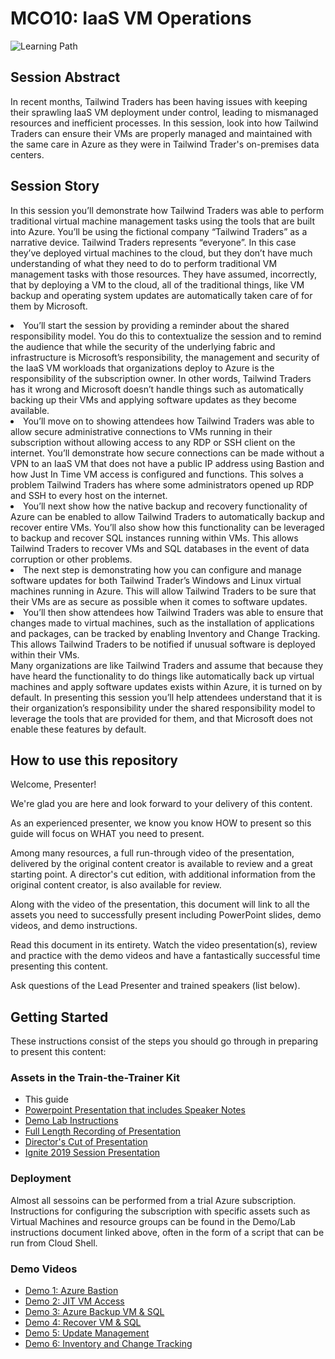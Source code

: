 # MCO10: IaaS VM Operations

![Learning Path](https://img.shields.io/badge/Learning%20Path-MCO-fe5e00?logo=microsoft) 

## Session Abstract

In recent months, Tailwind Traders has been having issues with keeping their sprawling IaaS VM deployment under control, leading to mismanaged resources and inefficient processes. In this session, look into how Tailwind Traders can ensure their VMs are properly managed and maintained with the same care in Azure as they were in Tailwind Trader's on-premises data centers.

## Session Story

In this session you’ll demonstrate how Tailwind Traders was able to perform traditional virtual machine management tasks using the tools that are built into Azure. You’ll be using the fictional company “Tailwind Traders” as a narrative device. Tailwind Traders represents “everyone”. In this case they’ve deployed virtual machines to the cloud, but they don’t have much understanding of what they need to do to perform traditional VM management tasks with those resources. They have assumed, incorrectly, that by deploying a VM to the cloud, all of the traditional things, like VM backup and operating system updates are automatically taken care of for them by Microsoft.
<li>You’ll start the session by providing a reminder about the shared responsibility model. You do this to contextualize the session and to remind the audience that while the security of the underlying fabric and infrastructure is Microsoft’s responsibility, the management and security of the IaaS VM workloads that organizations deploy to Azure is the responsibility of the subscription owner. In other words, Tailwind Traders has it wrong and Microsoft doesn’t handle things such as automatically backing up their VMs and applying software updates as they become available.</li>
<li>You’ll move on to showing attendees how Tailwind Traders was able to allow secure administrative connections to VMs running in their subscription without allowing access to any RDP or SSH client on the internet. You’ll demonstrate how secure connections can be made without a VPN to an IaaS VM that does not have a public IP address using Bastion and how Just In Time VM access is configured and functions. This solves a problem Tailwind Traders has where some administrators opened up RDP and SSH to every host on the internet.</li>
<li>You’ll next show how the native backup and recovery functionality of Azure can be enabled to allow Tailwind Traders to automatically backup and recover entire VMs. You’ll also show how this functionality can be leveraged to backup and recover SQL instances running within VMs. This allows Tailwind Traders to recover VMs and SQL databases in the event of data corruption or other problems.</li>
<li>The next step is demonstrating how you can configure and manage software updates for both Tailwind Trader’s Windows and Linux virtual machines running in Azure. This will allow Tailwind Traders to be sure that their VMs are as secure as possible when it comes to software updates.</li>
<li>You’ll then show attendees how Tailwind Traders was able to ensure that changes made to virtual machines, such as the installation of applications and packages, can be tracked by enabling Inventory and Change Tracking. This allows Tailwind Traders to be notified if unusual software is deployed within their VMs.</li>
</ul>
Many organizations are like Tailwind Traders and assume that because they have heard the functionality to do things like automatically back up virtual machines and apply software updates exists within Azure, it is turned on by default. In presenting this session you’ll help attendees understand that it is their organization’s responsibility under the shared responsibility model to leverage the tools that are provided for them, and that Microsoft does not enable these features by default.


## How to use this repository
Welcome, Presenter!

We're glad you are here and look forward to your delivery of this content.

As an experienced presenter, we know you know HOW to present so this guide will focus on WHAT you need to present.

Among many resources, a full run-through video of the presentation, delivered by the original content creator is available to review and a great starting point. A director's cut edition, with additional information from the original content creator, is also available for review.

Along with the video of the presentation, this document will link to all the assets you need to successfully present including PowerPoint slides, demo videos, and demo instructions.

Read this document in its entirety. Watch the video presentation(s), review and practice with the demo videos and have a fantastically successful time presenting this content.

Ask questions of the Lead Presenter and trained speakers (list below).

## Getting Started
These instructions consist of the steps you should go through in preparing to present this content:

### Assets in the Train-the-Trainer Kit

- This guide
- [Powerpoint Presentation that includes Speaker Notes](https://globaleventcdn.blob.core.windows.net/assets/mco/mco10/mco10.pptx)
- [Demo Lab Instructions](https://globaleventcdn.blob.core.windows.net/assets/mco/mco10/MCO%2010%20LAB%20NOTES-Draft1.docx)
- [Full Length Recording of Presentation](https://globaleventcdn.blob.core.windows.net/assets/mco/mco10/MCO-10-RunThrough.mp4)
- [Director's Cut of Presentation](https://globaleventcdn.blob.core.windows.net/assets/mco/mco10/MCO-10-Director-Cut.mp4)
- [Ignite 2019 Session Presentation](https://globaleventcdn.blob.core.windows.net/assets/mco/mco10/MCO_10_IGNITE.mp4)

### Deployment

Almost all sessoins can be performed from a trial Azure subscription. Instructions for configuring the subscription with specific assets such as Virtual Machines and resource groups can be found in the Demo/Lab instructions document linked above, often in the form of a script that can be run from Cloud Shell. 

### Demo Videos


- [Demo 1: Azure Bastion](https://globaleventcdn.blob.core.windows.net/assets/mco/mco10/DEMO-01-Bastion.mp4)
- [Demo 2: JIT VM Access](https://globaleventcdn.blob.core.windows.net/assets/mco/mco10/DEMO-02-JIT-VM-RDP.mp4)
- [Demo 3: Azure Backup VM & SQL](https://globaleventcdn.blob.core.windows.net/assets/mco/mco10/DEMO-03-Backup-VM-SQLServer.mp4)
- [Demo 4: Recover VM & SQL](https://globaleventcdn.blob.core.windows.net/assets/mco/mco10/DEMO-04-Recover-VM-SQLDatabase.mp4)
- [Demo 5: Update Management](https://globaleventcdn.blob.core.windows.net/assets/mco/mco10/DEMO-05-Update-Management.mp4)
- [Demo 6: Inventory and Change Tracking](https://globaleventcdn.blob.core.windows.net/assets/mco/mco10/DEMO-06-Enable-Inventory-Change-Tracking.mp4)
